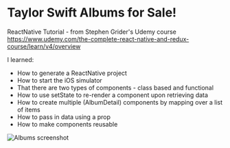 # Taylor Swift Albums for Sale!
ReactNative Tutorial - from Stephen Grider's Udemy course
https://www.udemy.com/the-complete-react-native-and-redux-course/learn/v4/overview

I learned:
- How to generate a ReactNative project
- How to start the iOS simulator
- That there are two types of components - class based and functional
- How to use setState to re-render a component upon retrieving data
- How to create multiple (AlbumDetail) components by mapping over a list of items
- How to pass in data using a prop
- How to make components reusable

![Albums screenshot](http://imgur.com/ab7rbvh)
